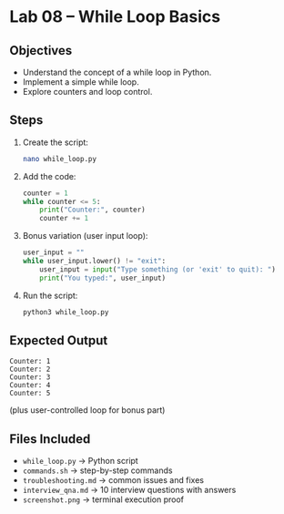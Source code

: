 # Lab 08 – While Loop Basics

## Objectives
- Understand the concept of a while loop in Python.
- Implement a simple while loop.
- Explore counters and loop control.

## Steps
1. Create the script:
   ```bash
   nano while_loop.py
   ```
2. Add the code:
   ```python
   counter = 1
   while counter <= 5:
       print("Counter:", counter)
       counter += 1
   ```

3. Bonus variation (user input loop):
   ```python
   user_input = ""
   while user_input.lower() != "exit":
       user_input = input("Type something (or 'exit' to quit): ")
       print("You typed:", user_input)
   ```

4. Run the script:
   ```bash
   python3 while_loop.py
   ```

## Expected Output
```
Counter: 1
Counter: 2
Counter: 3
Counter: 4
Counter: 5
```
(plus user-controlled loop for bonus part)

## Files Included
- `while_loop.py` → Python script
- `commands.sh` → step-by-step commands
- `troubleshooting.md` → common issues and fixes
- `interview_qna.md` → 10 interview questions with answers
- `screenshot.png` → terminal execution proof
